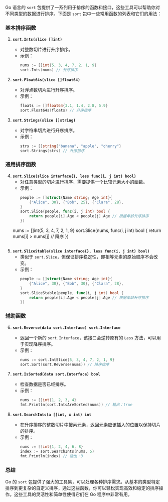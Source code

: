 Go 语言的 `sort` 包提供了一系列用于排序的函数和接口，这些工具可以帮助你对不同类型的数据进行排序。下面是 `sort` 包中一些常用函数的列表和它们的用法：

### 基本排序函数

1. **`sort.Ints(slice []int)`**
   - 对整数切片进行升序排序。
   - 示例：
     ```go
     nums := []int{5, 3, 4, 7, 2, 1, 9}
     sort.Ints(nums) // 升序排序
     ```

2. **`sort.Float64s(slice []float64)`**
   - 对浮点数切片进行升序排序。
   - 示例：
     ```go
     floats := []float64{3.1, 1.4, 2.8, 5.9}
     sort.Float64s(floats) // 升序排序
     ```

3. **`sort.Strings(slice []string)`**
   - 对字符串切片进行升序排序。
   - 示例：
     ```go
     strs := []string{"banana", "apple", "cherry"}
     sort.Strings(strs) // 升序排序
     ```

### 通用排序函数

4. **`sort.Slice(slice interface{}, less func(i, j int) bool)`**
   - 对任意类型的切片进行排序，需要提供一个比较元素大小的函数。
   - 示例：
     ```go
     people := []struct{Name string; Age int}{
         {"Alice", 30}, {"Bob", 25}, {"Clara", 28},
     }
     sort.Slice(people, func(i, j int) bool {
         return people[i].Age < people[j].Age // 根据年龄升序排序
     })

    nums := []int{5, 3, 4, 7, 2, 1, 9}
    sort.Slice(nums, func(i, j int) bool {
        return nums[i] > nums[j]  // 降序
    })
     ```

5. **`sort.SliceStable(slice interface{}, less func(i, j int) bool)`**
   - 类似于 `sort.Slice`，但保证排序稳定性，即相等元素的原始顺序不会改变。
   - 示例：
     ```go
     people := []struct{Name string; Age int}{
         {"Alice", 30}, {"Bob", 30}, {"Clara", 28},
     }
     sort.SliceStable(people, func(i, j int) bool {
         return people[i].Age < people[j].Age // 根据年龄升序排序
     })
     ```

### 辅助函数

6. **`sort.Reverse(data sort.Interface) sort.Interface`**
   - 返回一个新的 `sort.Interface`，该接口会逆转原有的 `Less` 方法，可以用于实现降序排序。
   - 示例：
     ```go
     nums := sort.IntSlice{5, 3, 4, 7, 2, 1, 9}
     sort.Sort(sort.Reverse(nums)) // 降序排序
     ```

7. **`sort.IsSorted(data sort.Interface) bool`**
   - 检查数据是否已经排序。
   - 示例：
     ```go
     nums := []int{1, 2, 3, 4}
     fmt.Println(sort.IntsAreSorted(nums)) // 输出：true
     ```

8. **`sort.SearchInts(a []int, x int) int`**
   - 在升序排序的整数切片中搜索元素，返回元素应该插入的位置以保持切片的排序。
   - 示例：
     ```go
     nums := []int{1, 2, 4, 6, 8}
     index := sort.SearchInts(nums, 5)
     fmt.Println(index) // 输出：3
     ```

### 总结

Go 的 `sort` 包提供了强大的工具集，可以处理各种排序需求。从基本的类型特定排序到更复杂的自定义排序，通过这些函数，你可以轻松实现高效和稳定的排序操作。这些工具的灵活性和简单性使得它们在 Go 程序中非常有用。
